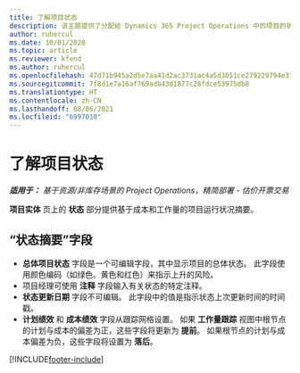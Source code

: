 ```yaml
---
title: 了解项目状态
description: 该主题提供了分配给 Dynamics 365 Project Operations 中的项目的状态信息。
author: ruhercul
ms.date: 10/01/2020
ms.topic: article
ms.reviewer: kfend
ms.author: ruhercul
ms.openlocfilehash: 47d71b945a2d5e7aa41d2ac3731ac4a5d3051ce279229794e31c9673f688130e
ms.sourcegitcommit: 7f8d1e7a16af769adb43d1877c28fdce53975db8
ms.translationtype: HT
ms.contentlocale: zh-CN
ms.lasthandoff: 08/06/2021
ms.locfileid: "6997010"
---
```

# <a name="understand-project-status"></a>了解项目状态

_**适用于：** 基于资源/非库存场景的 Project Operations，精简部署 - 估价开票交易_


**项目实体** 页上的 **状态** 部分提供基于成本和工作量的项目运行状况摘要。


## <a name="status-summary-fields"></a>“状态摘要”字段

- **总体项目状态** 字段是一个可编辑字段，其中显示项目的总体状态。 此字段使用颜色编码（如绿色、黄色和红色）来指示上升的风险。 
- 项目经理可使用 **注释** 字段输入有关状态的特定注释。 
- **状态更新日期** 字段不可编辑。 此字段中的值是指示状态上次更新时间的时间戳。
- **计划绩效** 和 **成本绩效** 字段从跟踪网格设置。 如果 **工作量跟踪** 视图中根节点的计划与成本的偏差为正，这些字段将更新为 **提前**。 如果根节点的计划与成本偏差为负，这些字段将设置为 **落后**。


[!INCLUDE[footer-include](../includes/footer-banner.md)]